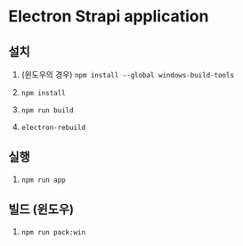 # Electron Strapi application

## 설치

1. (윈도우의 경우) `npm install --global windows-build-tools`

2. `npm install`

3. `npm run build`

4. `electron-rebuild`

## 실행

1. `npm run app`

## 빌드 (윈도우)

1. `npm run pack:win`
